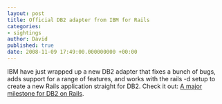 ```yaml
---
layout: post
title: Official DB2 adapter from IBM for Rails
categories:
- sightings
author: David
published: true
date: 2008-11-09 17:49:00.000000000 +00:00
---
```

<p><span class="caps">IBM</span> have just wrapped up a new DB2 adapter that fixes a bunch of bugs, adds support for a range of features, and works with the rails -d setup to create a new Rails application straight for DB2. Check it out: <a href="http://db2onrails.com/2008/11/08/a-major-milestone-for-db2-on-rails/">A major milestone for DB2 on Rails</a>.</p>